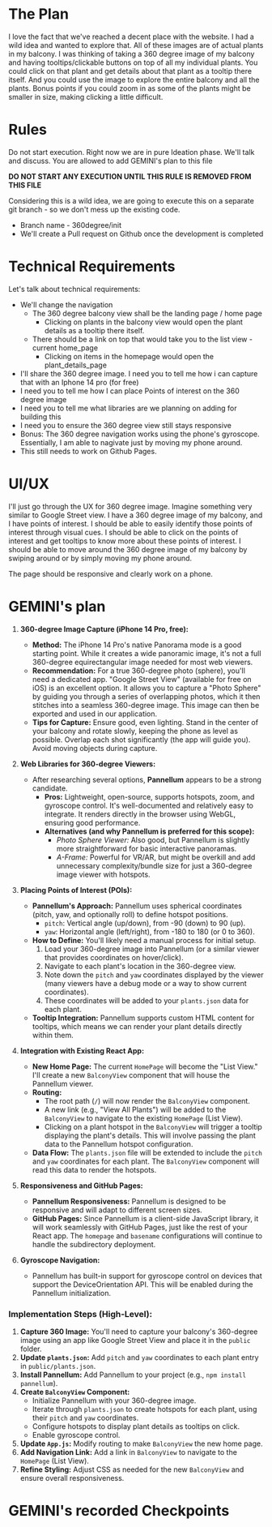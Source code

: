 # The Plan
I love the fact that we've reached a decent place with the website. I had a wild idea and wanted to explore that. 
All of these images are of actual plants in my balcony. I was thinking of taking a 360 degree image of my balcony and having tooltips/clickable buttons on top of all my individual plants. You could click on that plant and get details about that plant as a tooltip there itself. And you could use the image to explore the entire balcony and all the plants. Bonus points if you could zoom in as some of the plants might be smaller in size, making clicking a little difficult.

# Rules
Do not start execution. Right now we are in pure Ideation phase. We'll talk and discuss. You are allowed to add GEMINI's plan to this file

**DO NOT START ANY EXECUTION UNTIL THIS RULE IS REMOVED FROM THIS FILE**

Considering this is a wild idea, we are going to execute this on a separate git branch - so we don't mess up the existing code.
- Branch name - 360degree/init
- We'll create a Pull request on Github once the development is completed

# Technical Requirements
Let's talk about technical requirements:
- We'll change the navigation
  - The 360 degree balcony view shall be the landing page / home page
    - Clicking on plants in the balcony view would open the plant details as a tooltip there itself.
  - There should be a link on top that would take you to the list view - current home_page
    - Clicking on items in the homepage would open the plant_details_page
- I'll share the 360 degree image. I need you to tell me how i can capture that with an Iphone 14 pro (for free)
- I need you to tell me how I can place Points of interest on the 360 degree image
- I need you to tell me what libraries are we planning on adding for building this
- I need you to ensure the 360 degree view still stays responsive
- Bonus: The 360 degree navigation works using the phone's gyroscope. Essentially, I am able to nagivate just by moving my phone around.
- This still needs to work on Github Pages.

# UI/UX
I'll just go through the UX for 360 degree image. Imagine something very similar to Google Street view. I have a 360 degree image of my balcony, and I have points of interest. I should be able to easily identify those points of interest through visual cues. I should be able to click on the points of interest and get tooltips to know more about these points of interest. 
I should be able to move around the 360 degree image of my balcony by swiping around or by simply moving my phone around.

The page should be responsive and clearly work on a phone.

# GEMINI's plan

1.  **360-degree Image Capture (iPhone 14 Pro, free):**
    *   **Method:** The iPhone 14 Pro's native Panorama mode is a good starting point. While it creates a wide panoramic image, it's not a full 360-degree equirectangular image needed for most web viewers.
    *   **Recommendation:** For a true 360-degree photo (sphere), you'll need a dedicated app. "Google Street View" (available for free on iOS) is an excellent option. It allows you to capture a "Photo Sphere" by guiding you through a series of overlapping photos, which it then stitches into a seamless 360-degree image. This image can then be exported and used in our application.
    *   **Tips for Capture:** Ensure good, even lighting. Stand in the center of your balcony and rotate slowly, keeping the phone as level as possible. Overlap each shot significantly (the app will guide you). Avoid moving objects during capture.

2.  **Web Libraries for 360-degree Viewers:**
    *   After researching several options, **Pannellum** appears to be a strong candidate.
        *   **Pros:** Lightweight, open-source, supports hotspots, zoom, and gyroscope control. It's well-documented and relatively easy to integrate. It renders directly in the browser using WebGL, ensuring good performance.
        *   **Alternatives (and why Pannellum is preferred for this scope):**
            *   *Photo Sphere Viewer:* Also good, but Pannellum is slightly more straightforward for basic interactive panoramas.
            *   *A-Frame:* Powerful for VR/AR, but might be overkill and add unnecessary complexity/bundle size for just a 360-degree image viewer with hotspots.

3.  **Placing Points of Interest (POIs):**
    *   **Pannellum's Approach:** Pannellum uses spherical coordinates (pitch, yaw, and optionally roll) to define hotspot positions.
        *   `pitch`: Vertical angle (up/down), from -90 (down) to 90 (up).
        *   `yaw`: Horizontal angle (left/right), from -180 to 180 (or 0 to 360).
    *   **How to Define:** You'll likely need a manual process for initial setup.
        1.  Load your 360-degree image into Pannellum (or a similar viewer that provides coordinates on hover/click).
        2.  Navigate to each plant's location in the 360-degree view.
        3.  Note down the `pitch` and `yaw` coordinates displayed by the viewer (many viewers have a debug mode or a way to show current coordinates).
        4.  These coordinates will be added to your `plants.json` data for each plant.
    *   **Tooltip Integration:** Pannellum supports custom HTML content for tooltips, which means we can render your plant details directly within them.

4.  **Integration with Existing React App:**
    *   **New Home Page:** The current `HomePage` will become the "List View." I'll create a new `BalconyView` component that will house the Pannellum viewer.
    *   **Routing:**
        *   The root path (`/`) will now render the `BalconyView` component.
        *   A new link (e.g., "View All Plants") will be added to the `BalconyView` to navigate to the existing `HomePage` (List View).
        *   Clicking on a plant hotspot in the `BalconyView` will trigger a tooltip displaying the plant's details. This will involve passing the plant data to the Pannellum hotspot configuration.
    *   **Data Flow:** The `plants.json` file will be extended to include the `pitch` and `yaw` coordinates for each plant. The `BalconyView` component will read this data to render the hotspots.

5.  **Responsiveness and GitHub Pages:**
    *   **Pannellum Responsiveness:** Pannellum is designed to be responsive and will adapt to different screen sizes.
    *   **GitHub Pages:** Since Pannellum is a client-side JavaScript library, it will work seamlessly with GitHub Pages, just like the rest of your React app. The `homepage` and `basename` configurations will continue to handle the subdirectory deployment.

6.  **Gyroscope Navigation:**
    *   Pannellum has built-in support for gyroscope control on devices that support the DeviceOrientation API. This will be enabled during the Pannellum initialization.

### Implementation Steps (High-Level):

1.  **Capture 360 Image:** You'll need to capture your balcony's 360-degree image using an app like Google Street View and place it in the `public` folder.
2.  **Update `plants.json`:** Add `pitch` and `yaw` coordinates to each plant entry in `public/plants.json`.
3.  **Install Pannellum:** Add Pannellum to your project (e.g., `npm install pannellum`).
4.  **Create `BalconyView` Component:**
    *   Initialize Pannellum with your 360-degree image.
    *   Iterate through `plants.json` to create hotspots for each plant, using their `pitch` and `yaw` coordinates.
    *   Configure hotspots to display plant details as tooltips on click.
    *   Enable gyroscope control.
5.  **Update `App.js`:** Modify routing to make `BalconyView` the new home page.
6.  **Add Navigation Link:** Add a link in `BalconyView` to navigate to the `HomePage` (List View).
7.  **Refine Styling:** Adjust CSS as needed for the new `BalconyView` and ensure overall responsiveness.

# GEMINI's recorded Checkpoints
